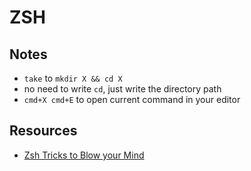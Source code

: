 # ZSH

## Notes

- `take` to `mkdir X && cd X`
- no need to write `cd`, just write the directory path
- `cmd+X cmd+E` to open current command in your editor

## Resources

- [Zsh Tricks to Blow your Mind](https://www.twilio.com/blog/zsh-tricks-to-blow-your-mind)

